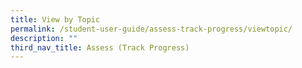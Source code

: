 ```yaml
---
title: View by Topic
permalink: /student-user-guide/assess-track-progress/viewtopic/
description: ""
third_nav_title: Assess (Track Progress)
---
```

